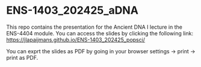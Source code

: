 # ENS-1403_202425_aDNA

This repo contains the presentation for the Ancient DNA I lecture in the ENS-4404 module. You can access the slides by clicking the following link: https://jlapaijmans.github.io/ENS-1403_202425_popsci/

You can exprt the slides as PDF by going in your browser settings -> print -> print as PDF.

